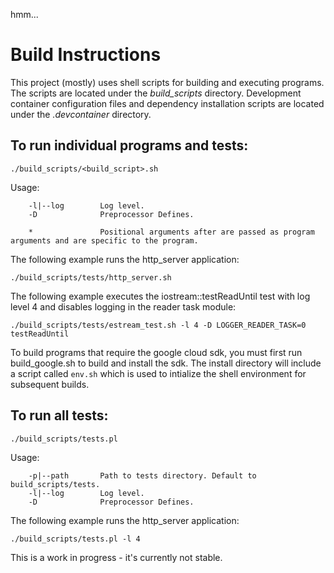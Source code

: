 hmm...
# Build Instructions

This project (mostly) uses shell scripts for building and executing programs. The scripts are located under the <i>build_scripts</i> directory. Development container configuration files and dependency installation scripts are located under the <i>.devcontainer</i> directory. 

## To run individual programs and tests: 
 ```./build_scripts/<build_script>.sh```

Usage:
```
	-l|--log        Log level.
	-D              Preprocessor Defines.

	*               Positional arguments after are passed as program arguments and are specific to the program.
```

The following example runs the http_server application:

 ```./build_scripts/tests/http_server.sh```

The following example executes the iostream::testReadUntil test with log level 4 and disables logging in the reader task module:

 ```./build_scripts/tests/estream_test.sh -l 4 -D LOGGER_READER_TASK=0 testReadUntil```

 To build programs that require the google cloud sdk, you must first run build_google.sh to build and install the sdk. The install directory will include a script called `env.sh` which is used to intialize the shell environment for subsequent builds.

## To run all tests: 
```./build_scripts/tests.pl```

Usage:
```
	-p|--path       Path to tests directory. Default to build_scripts/tests.
	-l|--log        Log level.
	-D              Preprocessor Defines.
```

The following example runs the http_server application:

```./build_scripts/tests.pl -l 4```

This is a work in progress - it's currently not stable.
